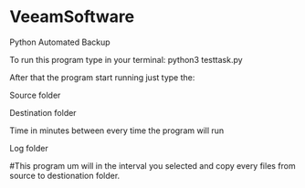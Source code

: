# VeeamSoftware
Python Automated Backup

To run this program type in your terminal:
python3 testtask.py 

After that the program start running just type the:

Source folder

Destination folder

Time in minutes between every time the program will run

Log folder


#This program um will in the interval you selected and copy every files from source to destionation folder.
